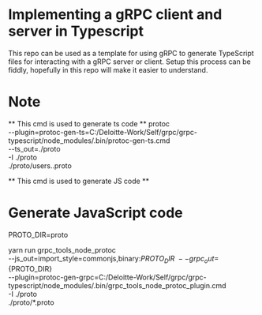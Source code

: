 # Implementing a gRPC client and server in Typescript

This repo can be used as a template for using gRPC to generate TypeScript files for interacting with a gRPC server or client. Setup this process can be fiddly, hopefully in this repo will make it easier to understand.

# Note
** This cmd is used to generate ts code **
protoc \
    --plugin=protoc-gen-ts=C:/Deloitte-Work/Self/grpc/grpc-typescript/node_modules/.bin/protoc-gen-ts.cmd \
    --ts_out=./proto \
    -I ./proto \
    ./proto/users..proto



** This cmd is used to generate JS code **
# Generate JavaScript code
PROTO_DIR=proto

yarn run grpc_tools_node_protoc \
    --js_out=import_style=commonjs,binary:${PROTO_DIR} \
    --grpc_out=${PROTO_DIR} \
    --plugin=protoc-gen-grpc=C:/Deloitte-Work/Self/grpc/grpc-typescript/node_modules/.bin/grpc_tools_node_protoc_plugin.cmd \
    -I ./proto \
    ./proto/*.proto
